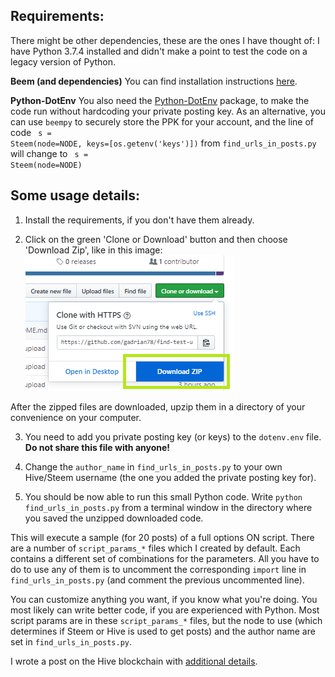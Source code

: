 ## Requirements:

There might be other dependencies, these are the ones I have thought of:
I have Python 3.7.4 installed and didn't make a point to test the code on a legacy version of Python.

**Beem (and dependencies)**
You can find installation instructions [here](https://beem.readthedocs.io/en/latest/installation.html).

**Python-DotEnv**
You also need the [Python-DotEnv](https://pypi.org/project/python-dotenv/) package, to make the code run without hardcoding your private posting key. As an alternative, you can use <code>beempy</code> to securely store the PPK for your account, and the line of code <code>
s = Steem(node=NODE, keys=[os.getenv('keys')])</code> from <code>find_urls_in_posts.py</code> will change to <code>
s = Steem(node=NODE)</code> 

## Some usage details:

1. Install the requirements, if you don't have them already.

2. Click on the green 'Clone or Download' button and then choose 'Download Zip', like in this image:
![Download zip walkthrough](download_zip.png)

After the zipped files are downloaded, upzip them in a directory of your convenience on your computer.

3. You need to add you private posting key (or keys) to the <code>dotenv.env</code> file. **Do not share this file with anyone!**

4. Change the <code>author_name</code> in <code>find_urls_in_posts.py</code> to your own Hive/Steem username (the one you added the private posting key for).

5. You should be now able to run this small Python code. Write <code>python find_urls_in_posts.py</code> from a terminal window in the directory where you saved the unzipped downloaded code.

This will execute a sample (for 20 posts) of a full options ON script. There are a number of <code>script_params_*</code> files which I created by default. Each contains a different set of combinations for the parameters. All you have to do to use any of them is to uncomment the corresponding <code>import</code> line in <code>find_urls_in_posts.py</code> (and comment the previous uncommented line).

You can customize anything you want, if you know what you're doing. You most likely can write better code, if you are experienced with Python. Most script params are in these <code>script_params_*</code> files, but the node to use (which determines if Steem or Hive is used to get posts) and the author name are set in <code>find_urls_in_posts.py</code>.

I wrote a post on the Hive blockchain with [additional details](https://peakd.com/hive-139531/@gadrian/python-script-to-find-and-test-urls-in-your-hive-or-steem-posts).
